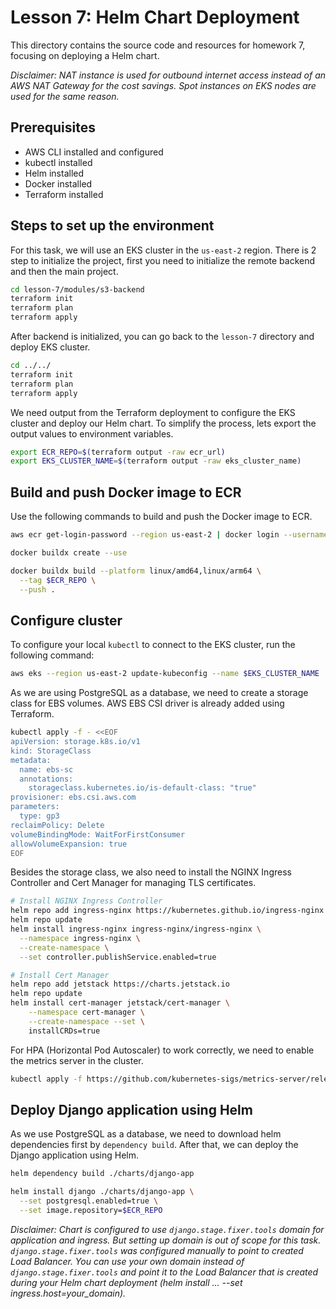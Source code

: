# Lesson 7: Helm Chart Deployment

This directory contains the source code and resources for homework 7, focusing on deploying a Helm chart.

*Disclaimer: NAT instance is used for outbound internet access instead of an AWS NAT Gateway for the
cost savings.
Spot instances on EKS nodes are used for the same reason.*

## Prerequisites

- AWS CLI installed and configured
- kubectl installed
- Helm installed
- Docker installed
- Terraform installed

## Steps to set up the environment

For this task, we will use an EKS cluster in the `us-east-2` region.
There is 2 step to initialize the project, first you need to initialize the remote backend and then the main project.

```sh
cd lesson-7/modules/s3-backend
terraform init
terraform plan
terraform apply

```

After backend is initialized, you can go back to the `lesson-7` directory and deploy EKS cluster.

```sh
cd ../../
terraform init
terraform plan
terraform apply

```

We need output from the Terraform deployment to configure the EKS cluster and deploy our Helm chart.
To simplify the process, lets export the output values to environment variables.

```sh
export ECR_REPO=$(terraform output -raw ecr_url)
export EKS_CLUSTER_NAME=$(terraform output -raw eks_cluster_name)
```

## Build and push Docker image to ECR

Use the following commands to build and push the Docker image to ECR.

```sh
aws ecr get-login-password --region us-east-2 | docker login --username AWS --password-stdin $(echo $ECR_REPO | egrep -o "^.*com")

docker buildx create --use

docker buildx build --platform linux/amd64,linux/arm64 \
  --tag $ECR_REPO \
  --push .

```

## Configure cluster

To configure your local `kubectl` to connect to the EKS cluster, run the following command:

```sh
aws eks --region us-east-2 update-kubeconfig --name $EKS_CLUSTER_NAME
```

As we are using PostgreSQL as a database, we need to create a storage class for EBS volumes.
AWS EBS CSI driver is already added using Terraform.

```sh
kubectl apply -f - <<EOF
apiVersion: storage.k8s.io/v1
kind: StorageClass
metadata:
  name: ebs-sc
  annotations:
    storageclass.kubernetes.io/is-default-class: "true"
provisioner: ebs.csi.aws.com
parameters:
  type: gp3
reclaimPolicy: Delete
volumeBindingMode: WaitForFirstConsumer
allowVolumeExpansion: true
EOF
```

Besides the storage class, we also need to install the NGINX Ingress Controller and Cert Manager for managing TLS certificates.

```sh
# Install NGINX Ingress Controller
helm repo add ingress-nginx https://kubernetes.github.io/ingress-nginx
helm repo update
helm install ingress-nginx ingress-nginx/ingress-nginx \
  --namespace ingress-nginx \
  --create-namespace \
  --set controller.publishService.enabled=true

# Install Cert Manager
helm repo add jetstack https://charts.jetstack.io
helm repo update
helm install cert-manager jetstack/cert-manager \
    --namespace cert-manager \
    --create-namespace --set \
    installCRDs=true
```

For HPA (Horizontal Pod Autoscaler) to work correctly, we need to enable the metrics server in the cluster.

```sh
kubectl apply -f https://github.com/kubernetes-sigs/metrics-server/releases/latest/download/components.yaml
```

## Deploy Django application using Helm

As we use PostgreSQL as a database, we need to download helm dependencies first by `dependency build`.
After that, we can deploy the Django application using Helm.

```sh
helm dependency build ./charts/django-app

helm install django ./charts/django-app \
  --set postgresql.enabled=true \
  --set image.repository=$ECR_REPO
```

*Disclaimer: Chart is configured to use `django.stage.fixer.tools` domain for application and ingress.
But setting up domain is out of scope for this task.
`django.stage.fixer.tools` was configured manually to point to created Load Balancer.
You can use your own domain instead of `django.stage.fixer.tools` and point it to the Load Balancer
that is created during your Helm chart deployment
(helm install ... --set ingress.host=your_domain).*
